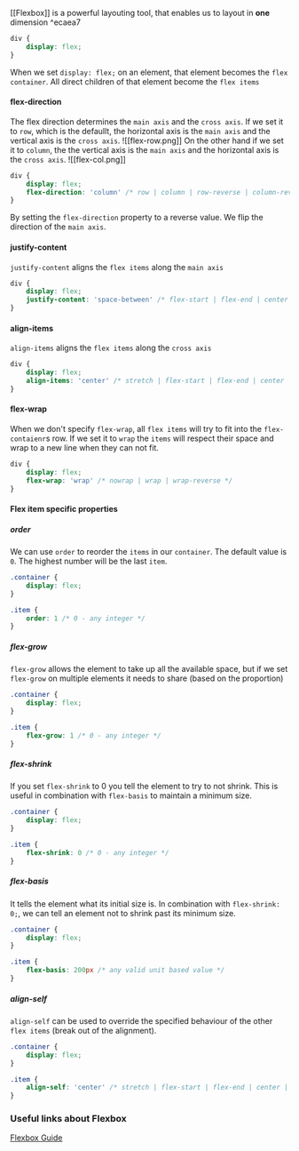 [[Flexbox]] is a powerful layouting tool, that enables us to layout in __one__ dimension ^ecaea7

```css
div {
	display: flex;
}
```

When we set `display: flex;` on an element, that element becomes the `flex container`.
All direct children of that element become the `flex items`

#### flex-direction

The flex direction determines the `main axis` and the `cross axis`.
If we set it to `row`, which is the defaullt, the horizontal axis is the `main axis` and the vertical axis is the `cross axis`.
![[flex-row.png]]
On the other hand if we set it to `column`, the the vertical axis is the `main axis` and the horizontal axis is the `cross axis`.
![[flex-col.png]]

```css
div {
	display: flex;
	flex-direction: 'column' /* row | column | row-reverse | column-reverse */
}
```

By setting the `flex-direction` property to a reverse value. We flip the direction of the `main axis`.

#### justify-content

`justify-content` aligns the `flex items` along the `main axis`

```css
div {
	display: flex;
	justify-content: 'space-between' /* flex-start | flex-end | center | space-between | space-around | space-evenly */
}
```

#### align-items

`align-items` aligns the `flex items` along the `cross axis`

```css
div {
	display: flex;
	align-items: 'center' /* stretch | flex-start | flex-end | center | baseline */
}
```

#### flex-wrap

When we don't specify `flex-wrap`, all `flex items` will try to fit into the `flex-contaienr`s row. If we set it to `wrap` the `items` will respect their space and wrap to a new line when they can not fit.

```css
div {
	display: flex;
	flex-wrap: 'wrap' /* nowrap | wrap | wrap-reverse */
}
```

#### Flex item specific properties

##### order

We can use `order` to reorder the `items` in our `container`. The default value is `0`. The highest number will be the last `item`.

```css
.container {
	display: flex;
}

.item {
	order: 1 /* 0 - any integer */
}
```

##### flex-grow

`flex-grow` allows the element to take up all the available space, but if we set `flex-grow` on multiple elements it needs to share (based on the proportion)

```css
.container {
	display: flex;
}

.item {
	flex-grow: 1 /* 0 - any integer */
}
```

##### flex-shrink

If you set `flex-shrink` to 0 you tell the element to try to not shrink. This is useful in combination with `flex-basis` to maintain a minimum size.

```css
.container {
	display: flex;
}

.item {
	flex-shrink: 0 /* 0 - any integer */
}
```

##### flex-basis

It tells the element what its initial size is. In combination with `flex-shrink: 0;`, we can tell an element not to shrink past its minimum size.

```css
.container {
	display: flex;
}

.item {
	flex-basis: 200px /* any valid unit based value */
}
```

##### align-self

`align-self` can be used to override the specified behaviour of the other `flex items` (break out of the alignment).

```css
.container {
	display: flex;
}

.item {
	align-self: 'center' /* stretch | flex-start | flex-end | center | baseline */
}
```


### Useful links about Flexbox
[Flexbox Guide](https://css-tricks.com/snippets/css/a-guide-to-flexbox/)
